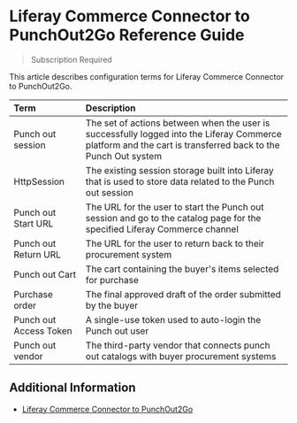 # Liferay Commerce Connector to PunchOut2Go Reference Guide

> Subscription Required

This article describes configuration terms for Liferay Commerce Connector to PunchOut2Go.

| Term | Description |
| :--- | :--- |
| Punch out session | The set of actions between when the user is successfully logged into the Liferay Commerce platform and the cart is transferred back to the Punch Out system |
| HttpSession | The existing session storage built into Liferay that is used to store data related to the Punch out session |
| Punch out Start URL | The URL for the user to start the Punch out session and go to the catalog page for the specified Liferay Commerce channel |
| Punch out Return URL | The URL for the user to return back to their procurement system |
| Punch out Cart | The cart containing the buyer's items selected for purchase |
| Purchase order | The final approved draft of the order submitted by the buyer |
| Punch out Access Token | A single-use token used to auto-login the Punch out user |
| Punch out vendor | The third-party vendor that connects punch out catalogs with buyer procurement systems |

## Additional Information

* [Liferay Commerce Connector to PunchOut2Go](./liferay-commerce-connector-to-punchout2go.md)
